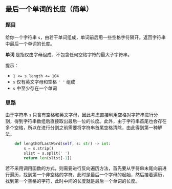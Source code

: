 ## 最后一个单词的长度（简单）

### 题目

给你一个字符串 `s`，由若干单词组成，单词前后用一些空格字符隔开。返回字符串中最后一个单词的长度。

**单词** 是指仅由字母组成、不包含任何空格字符的最大子字符串。

提示：

- `1 <= s.length <= 104`
- `s` 仅有英文字母和空格 `' '` 组成
- `s` 中至少存在一个单词

### 思路

由于字符串 `s` 只含有空格和英文字母，因此考虑直接利用空格对字符串进行分割，得到字符串数组后直接取出最后一位的长度。此外，由于字符串首尾也会存在多个空格，所以在进行分割之前需要将字符串首尾空格清除，由此得到第一种解法。

```python
    def lengthOfLastWord(self, s: str) -> int:
        s = s.strip()
        slist = s.split(' ')
        return len(slist[-1])
```

若不采用调用函数的方式，则需要进行反向遍历方法，首先要从字符串末尾向前进行遍历，找到第一个非空格的字符，此时是最后一个字母的起始，然后接着遍历，找到第一个空格的字符，此时中间的长度就是最后一个单词的长度。